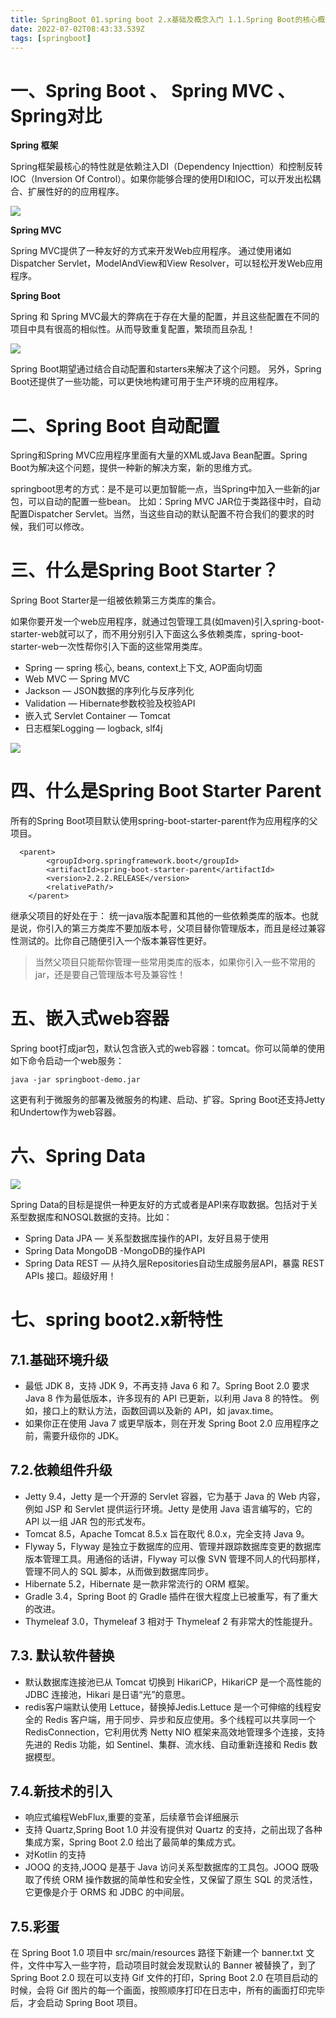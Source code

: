 ```yaml
---
title: SpringBoot 01.spring boot 2.x基础及概念入门 1.1.Spring Boot的核心概念
date: 2022-07-02T08:43:33.539Z
tags: [springboot]
---
```

# 一、Spring Boot 、 Spring MVC 、Spring对比

**Spring 框架**

Spring框架最核心的特性就是依赖注入DI（Dependency Injecttion）和控制反转IOC（Inversion Of Control）。如果你能够合理的使用DI和IOC，可以开发出松耦合、扩展性好的的应用程序。

![](https://cdn.jsdelivr.net/gh/krislinzhao/IMGcloud/img/20200414140300.png)

**Spring MVC**

Spring MVC提供了一种友好的方式来开发Web应用程序。 通过使用诸如Dispatcher Servlet，ModelAndView和View Resolver，可以轻松开发Web应用程序。

**Spring Boot**

Spring 和 Spring MVC最大的弊病在于存在大量的配置，并且这些配置在不同的项目中具有很高的相似性。从而导致重复配置，繁琐而且杂乱！

![](https://cdn.jsdelivr.net/gh/krislinzhao/IMGcloud/img/20200414140521.png)

Spring Boot期望通过结合自动配置和starters来解决了这个问题。 另外，Spring Boot还提供了一些功能，可以更快地构建可用于生产环境的应用程序。

# 二、Spring Boot 自动配置

Spring和Spring MVC应用程序里面有大量的XML或Java Bean配置。Spring Boot为解决这个问题，提供一种新的解决方案，新的思维方式。

springboot思考的方式：是不是可以更加智能一点，当Spring中加入一些新的jar包，可以自动的配置一些bean。 比如：Spring MVC JAR位于类路径中时，自动配置Dispatcher Servlet。当然，当这些自动的默认配置不符合我们的要求的时候，我们可以修改。

# 三、什么是Spring Boot Starter？

Spring Boot Starter是一组被依赖第三方类库的集合。

如果你要开发一个web应用程序，就通过包管理工具(如maven)引入spring-boot-starter-web就可以了，而不用分别引入下面这么多依赖类库，spring-boot-starter-web一次性帮你引入下面的这些常用类库。

- Spring — spring 核心, beans, context上下文, AOP面向切面
- Web MVC — Spring MVC
- Jackson — JSON数据的序列化与反序列化
- Validation — Hibernate参数校验及校验API
- 嵌入式 Servlet Container — Tomcat
- 日志框架Logging — logback, slf4j

![](https://cdn.jsdelivr.net/gh/krislinzhao/IMGcloud/img/20200414140923.png)

# 四、什么是Spring Boot Starter Parent

所有的Spring Boot项目默认使用spring-boot-starter-parent作为应用程序的父项目。

```properties
  <parent>
        <groupId>org.springframework.boot</groupId>
        <artifactId>spring-boot-starter-parent</artifactId>
        <version>2.2.2.RELEASE</version>
        <relativePath/>
    </parent>
```

继承父项目的好处在于： 统一java版本配置和其他的一些依赖类库的版本。也就是说，你引入的第三方类库不要加版本号，父项目替你管理版本，而且是经过兼容性测试的。比你自己随便引入一个版本兼容性更好。

> 当然父项目只能帮你管理一些常用类库的版本，如果你引入一些不常用的jar，还是要自己管理版本号及兼容性！

# 五、嵌入式web容器

Spring boot打成jar包，默认包含嵌入式的web容器：tomcat。你可以简单的使用如下命令启动一个web服务：

```shell
java -jar springboot-demo.jar
```

这更有利于微服务的部署及微服务的构建、启动、扩容。Spring Boot还支持Jetty和Undertow作为web容器。

# 六、Spring Data

![](https://cdn.jsdelivr.net/gh/krislinzhao/IMGcloud/img//20200414141336.png)

Spring Data的目标是提供一种更友好的方式或者是API来存取数据。包括对于关系型数据库和NOSQL数据的支持。比如：

- Spring Data JPA — 关系型数据库操作的API，友好且易于使用
- Spring Data MongoDB -MongoDB的操作API
- Spring Data REST — 从持久层Repositories自动生成服务层API，暴露 REST APIs 接口。超级好用！

# 七、spring boot2.x新特性

## 7.1.基础环境升级

- 最低 JDK 8，支持 JDK 9，不再支持 Java 6 和 7。Spring Boot 2.0 要求 Java 8 作为最低版本，许多现有的 API 已更新，以利用 Java 8 的特性。
  例如，接口上的默认方法，函数回调以及新的 API，如 javax.time。
- 如果你正在使用 Java 7 或更早版本，则在开发 Spring Boot 2.0 应用程序之前，需要升级你的 JDK。

## 7.2.依赖组件升级

- Jetty 9.4，Jetty 是一个开源的 Servlet 容器，它为基于 Java 的 Web 内容，例如 JSP 和 Servlet 提供运行环境。Jetty 是使用 Java 语言编写的，它的 API 以一组 JAR 包的形式发布。
- Tomcat 8.5，Apache Tomcat 8.5.x 旨在取代 8.0.x，完全支持 Java 9。
- Flyway 5，Flyway 是独立于数据库的应用、管理并跟踪数据库变更的数据库版本管理工具。用通俗的话讲，Flyway 可以像 SVN 管理不同人的代码那样，管理不同人的 SQL 脚本，从而做到数据库同步。
- Hibernate 5.2，Hibernate 是一款非常流行的 ORM 框架。
- Gradle 3.4，Spring Boot 的 Gradle 插件在很大程度上已被重写，有了重大的改进。
- Thymeleaf 3.0，Thymeleaf 3 相对于 Thymeleaf 2 有非常大的性能提升。

## 7.3. 默认软件替换

- 默认数据库连接池已从 Tomcat 切换到 HikariCP，HikariCP 是一个高性能的 JDBC 连接池，Hikari 是日语“光”的意思。
- redis客户端默认使用 Lettuce，替换掉Jedis.Lettuce 是一个可伸缩的线程安全的 Redis 客户端，用于同步、异步和反应使用。多个线程可以共享同一个 RedisConnection，它利用优秀 Netty NIO 框架来高效地管理多个连接，支持先进的 Redis 功能，如 Sentinel、集群、流水线、自动重新连接和 Redis 数据模型。

## 7.4.新技术的引入

- 响应式编程WebFlux,重要的变革，后续章节会详细展示
- 支持 Quartz,Spring Boot 1.0 并没有提供对 Quartz 的支持，之前出现了各种集成方案，Spring Boot 2.0 给出了最简单的集成方式。
- 对Kotlin 的支持
- JOOQ 的支持,JOOQ 是基于 Java 访问关系型数据库的工具包。JOOQ 既吸取了传统 ORM 操作数据的简单性和安全性，又保留了原生 SQL 的灵活性，它更像是介于 ORMS 和 JDBC 的中间层。

## 7.5.彩蛋

在 Spring Boot 1.0 项目中 src/main/resources 路径下新建一个 banner.txt 文件，文件中写入一些字符，启动项目时就会发现默认的 Banner 被替换了，到了 Spring Boot 2.0 现在可以支持 Gif 文件的打印，Spring Boot 2.0 在项目启动的时候，会将 Gif 图片的每一个画面，按照顺序打印在日志中，所有的画面打印完毕后，才会启动 Spring Boot 项目。